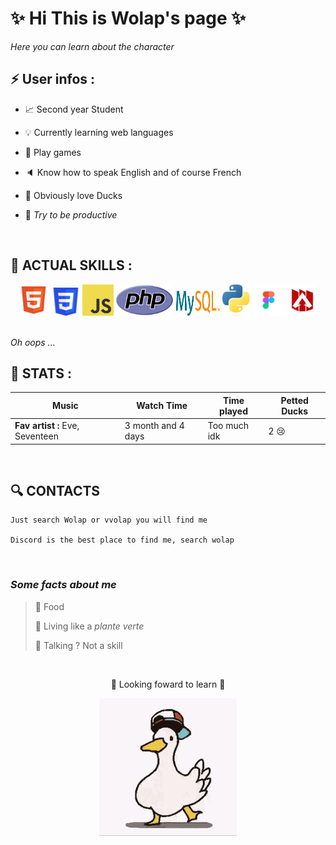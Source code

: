 
# :sparkles: **Hi This is Wolap's page** :sparkles: 

*Here you can learn about the character* 

## :zap: User infos :
- :chart_with_upwards_trend: Second year Student 

- :bulb: Currently learning web languages 

- 👾 Play games

- 🔈 Know how to speak English and of course French 

- 🦆 Obviously love Ducks 

- :beers: *Try to be productive*



&nbsp;

## :wrench: ACTUAL SKILLS :

<div align="center">
    <img src="img/html_logo.png" alt="html" height=50>
    <img src="img/css_logo.png" alt="css" height=45>
    <img src="img/js_logo.png" alt="js" height=50>
    <img src="img/php_logo.png" alt="php" height=50>
    <img src="img/mysql_logo.png" alt="mysql" height=40 width=70>
    <img src="img/python_logo.png" alt="python" height=50>
    <img src="img/figma_logo.png" alt="figma" height=50>
    <img src="img/apex_logo.png" alt="apex" height=50>
</div>
&nbsp;

*Oh oops ...*
&nbsp;

## :page_facing_up: STATS :

Music | Watch Time | Time played | Petted Ducks |
----------------------| ------------|-----------|-----------|
**Fav artist :** Eve, Seventeen | 3 month and 4 days | Too much idk | 2 😢

&nbsp;

## :mag: CONTACTS 

```
Just search Wolap or vvolap you will find me 

Discord is the best place to find me, search wolap 
```


&nbsp;
### *Some facts about me*

> :bento: Food
>
> :seedling: Living like a *plante verte*
>
> :speech_balloon: Talking ? Not a skill
>
&nbsp;

<p align=center> 🦆 Looking foward to learn 🦆</p>

<div align=center>
    <img src="img/dance-dancing-duck.gif" alt="dancing duck">
</div>
